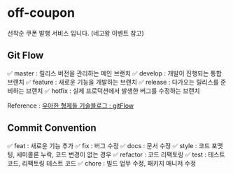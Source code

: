 # off-coupon
선착순 쿠폰 발행 서비스 입니다. (네고왕 이벤트 참고)


## Git Flow

✅ master : 릴리스 버전을 관리하는 메인 브랜치
✅ develop : 개발이 진행되는 통합 브랜치
✅ feature : 새로운 기능을 개발하는 브랜치
✅ release : 다가오는 릴리스를 준비하는 브랜치
✅ hotfix : 실제 프로덕션에서 발생한 버그를 수정하는 브랜치

Reference : [우아한 형제들 기술블로그 : gitFlow](https://techblog.woowahan.com/2553/)

## Commit Convention

✅ feat : 새로운 기능 추가
✅ fix : 버그 수정
✅ docs : 문서 수정
✅ style : 코드 포맷팅, 세미콜론 누락, 코드 변경이 없는 경우
✅ refactor : 코드 리팩토링
✅ test : 테스트 코드, 리팩토링 테스트 코드
✅ chore : 빌드 업무 수정, 패키지 매니저 수정
